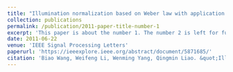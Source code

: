 ```yaml
---
title: "Illumination normalization based on Weber law with application to face recognition"
collection: publications
permalink: /publication/2011-paper-title-number-1
excerpt: 'This paper is about the number 1. The number 2 is left for future work.'
date: 2011-06-22
venue: 'IEEE Signal Processing Letters'
paperurl: 'https://ieeexplore.ieee.org/abstract/document/5871685/'
citation: 'Biao Wang, Weifeng Li, Wenming Yang, Qingmin Liao. &quot;Illumination normalization based on Weber law with application to face recognition. &quot; <i>IEEE Signal Processing Letters</i>, 2011.'
---
```


